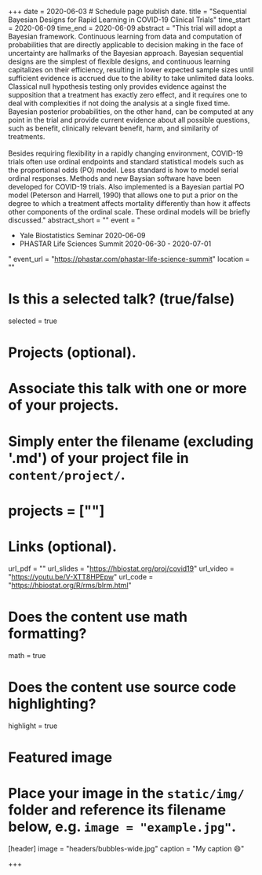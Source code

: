 +++
date = 2020-06-03  # Schedule page publish date.
title = "Sequential Bayesian Designs for Rapid Learning in COVID-19 Clinical Trials"
time_start = 2020-06-09
time_end   = 2020-06-09
abstract = "This trial will adopt a Bayesian framework. Continuous learning from data and computation of probabilities that are directly applicable to decision making in the face of uncertainty are hallmarks of the Bayesian approach. Bayesian sequential designs are the simplest of flexible designs, and continuous learning capitalizes on their efficiency, resulting in lower expected sample sizes until sufficient evidence is accrued due to the ability to take unlimited data looks.  Classical null hypothesis testing only provides evidence against the supposition that a treatment has exactly zero effect, and it requires one to deal with complexities if not doing the analysis at a single fixed time. Bayesian posterior probabilities, on the other hand, can be computed at any point in the trial and provide current evidence about all possible questions, such as benefit, clinically relevant benefit, harm, and similarity of treatments.<br><br>Besides requiring flexibility in a rapidly changing environment, COVID-19 trials often use ordinal endpoints and standard statistical models such as the proportional odds (PO) model.  Less standard is how to model serial ordinal responses.  Methods and new Baysian software have been developed for COVID-19 trials.  Also implemented is a Bayesian partial PO model (Peterson and Harrell, 1990) that allows one to put a prior on the degree to which a treatment affects mortality differently than how it affects other components of the ordinal scale.  These ordinal models will be briefly discussed."
abstract_short = ""
event = "<ul><li>Yale Biostatistics Seminar 2020-06-09</li><li>PHASTAR Life Sciences Summit 2020-06-30 - 2020-07-01</li></ul>"
event_url = "https://phastar.com/phastar-life-science-summit"
location = ""

# Is this a selected talk? (true/false)
selected = true

# Projects (optional).
#   Associate this talk with one or more of your projects.
#   Simply enter the filename (excluding '.md') of your project file in `content/project/`.
# projects = [""]

# Links (optional).
url_pdf = ""
url_slides = "https://hbiostat.org/proj/covid19"
url_video = "https://youtu.be/V-XTT8HPEpw"
url_code = "https://hbiostat.org/R/rms/blrm.html"

# Does the content use math formatting?
math = true

# Does the content use source code highlighting?
highlight = true

# Featured image
# Place your image in the `static/img/` folder and reference its filename below, e.g. `image = "example.jpg"`.
[header]
image = "headers/bubbles-wide.jpg"
caption = "My caption :smile:"

+++
